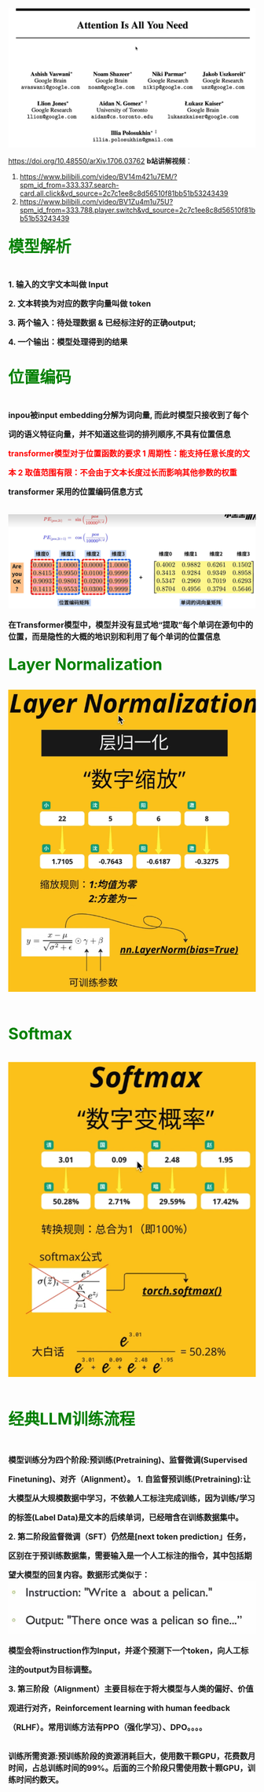 ![alt text](image.png)

 https://doi.org/10.48550/arXiv.1706.03762
**b站讲解视频**：
1. https://www.bilibili.com/video/BV14m421u7EM/?spm_id_from=333.337.search-card.all.click&vd_source=2c7c1ee8c8d56510f81bb51b53243439
2. https://www.bilibili.com/video/BV1Zu4m1u75U?spm_id_from=333.788.player.switch&vd_source=2c7c1ee8c8d56510f81bb51b53243439



### <font size='6'> <font color=green> 模型解析 </font>
**<font size='3'>1. 输入的文字文本叫做 Input<br>2. 文本转换为对应的数字向量叫做 token<br>3. 两个输入：待处理数据 & 已经标注好的正确output; <br>4. 一个输出：模型处理得到的结果**

### <font size='6'> <font color=green> 位置编码</font>
**<font size='3'> inpou被input embedding分解为词向量, 而此时模型只接收到了每个词的语义特征向量，并不知道这些词的排列顺序,不具有位置信息**
**<font color=red> transformer模型对于位置函数的要求
 1 周期性：能支持任意长度的文本
 2 取值范围有限：不会由于文本长度过长而影响其他参数的权重 </font>**
**transformer 采用的位置编码信息方式**

![alt text](image-4.png)


**在Transformer模型中，模型并没有显式地“提取”每个单词在源句中的位置，而是隐性的大概的地识别和利用了每个单词的位置信息**

### <font size='6'> <font color=green> Layer Normalization</font>
![alt text](image-6.png) 
### <font size='6'> <font color=green> Softmax </font>
![alt text](image-7.png)



### <font size='6'> <font color=green> 经典LLM训练流程 </font>
 <font size='3'>**模型训练分为四个阶段:预训练(Pretraining)、监督微调(Supervised Finetuning)、对齐（Alignment）。**
**1. 自监督预训练(Pretraining):让大模型从大规模数据中学习，不依赖人工标注完成训练，因为训练/学习的标签(Label Data)是文本的后续单词，已经暗含在训练数据集中。<br>2. 第二阶段监督微调（SFT）仍然是[next token prediction」任务，区别在于预训练数据集，需要输入是一个人工标注的指令，其中包括期望大模型的回复内容。数据形式类似于：
![alt text](image-8.png)
    模型会将instruction作为Input，并逐个预测下一个token，向人工标注的output为目标调整。<br>3. 第三阶段（Alignment）主要目标在于将大模型与人类的偏好、价值观进行对齐，Reinforcement learning with human feedback（RLHF）。常用训练方法有PPO（强化学习）、DPO。。。。**<br>

**训练所需资源:预训练阶段的资源消耗巨大，使用数干颗GPU，花费数月时间，占总训练时间的99%。后面的三个阶段只需使用数十颗GPU，训练时间约数天。**